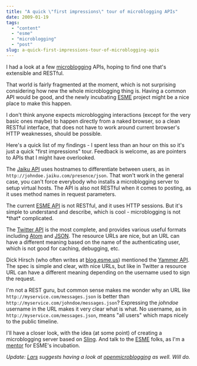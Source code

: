 ```yaml
---
title: "A quick \"first impressions\" tour of microblogging APIs"
date: 2009-01-19
tags: 
  - "content"
  - "esme"
  - "microblogging"
  - "post"
slug: a-quick-first-impressions-tour-of-microblogging-apis
---
```


I had a look at a few [microblogging](http://en.wikipedia.org/wiki/Micro-blogging) APIs, hoping to find one that's extensible and RESTful.

That world is fairly fragmented at the moment, which is not surprising considering how new the whole microblogging thing is. Having a common API would be good, and the newly incubating [ESME](http://incubator.apache.org) project might be a nice place to make this happen.

I don't think anyone expects microblogging interactions (except for the very basic ones maybe) to happen directly from a naked browser, so a clean RESTful interface, that does not have to work around current browser's HTTP weaknesses, should be possible.

Here's a quick list of my findings - I spent less than an hour on this so it's just a quick "first impressions" tour. Feedback is welcome, as are pointers to APIs that I might have overlooked.

The [Jaiku API](http://devku.appspot.com/docs) uses hostnames to differentiate between users, as in `http://johndoe.jaiku.com/presence/json`. That won't work in the general case, you can't force everybody who installs a microblogging server to setup virtual hosts. The API is also not RESTful when it comes to posting, as it uses method names in request parameters.

The current [ESME API](http://code.google.com/p/esmeproject/wiki/REST_API_Documantation) is not RESTful, and it uses HTTP sessions. But it's simple to understand and describe, which is cool - microblogging is not \*that\* complicated.

The [Twitter API](http://apiwiki.twitter.com/REST+API+Documentation) is the most complete, and provides various useful formats including [Atom](http://twitter.com/statuses/public_timeline.atom) and [JSON](http://twitter.com/statuses/public_timeline.json). The resource URLs are nice, but an URL can have a different meaning based on the name of the authenticating user, which is not good for caching, debugging, etc.

Dick Hirsch (who often writes at [blog.esme.us](http://blog.esme.us/)) mentioned the [Yammer API](http://www.yammer.com/api_doc.html). The spec is simple and clear, with nice URLs, but like in Twitter a resource URL can have a different meaning depending on the username used to sign the request.

I'm not a REST guru, but common sense makes me wonder why an URL like `http://myservice.com/messages.json` is better than `http://myservice.com/johndoe/messages.json`? Expressing the _johndoe_ username in the URL makes it very clear what is what. No username, as in `http://myservice.com/messages.json`, means "all users" which maps nicely to the public timeline.

I'll have a closer look, with the idea (at some point) of creating a microblogging server based on [Sling](http://incubator.apache.org/sling). And talk to the [ESME](http://incubator.apache.org/esme) folks, as I'm a [mentor](http://incubator.apache.org/incubation/Incubation_Policy.html#Mentor) for ESME's incubation.

_Update: [Lars](http://weblogs.goshaky.com/weblogs/lars/) suggests having a look at [openmicroblogging](http://gitorious.org/projects/openmicroblogging/repos/mainline/blobs/master/openmicroblogging.txt) as well. Will do._
